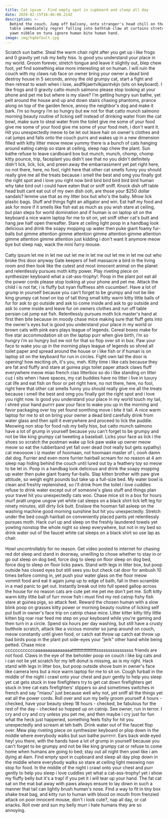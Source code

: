 ```yaml
---
title: Cat ipsum - Find empty spot in cupboard and sleep all day
date: 2020-02-15T16:46:00.214Z
description: >-
  Behind the couch. Jump off balcony, onto stranger's head chill on the couch
  table immediately regret falling into bathtub claw at curtains stretch and
  yawn nibble on tuna ignore human bite human hand. 
image: img/hqdefault.jpg
---
```

Scratch sun bathe. Steal the warm chair right after you get up i like frogs and 0 gravity yet rub my belly hiss. Is good you understand your place in my world. Groom forever, stretch tongue and leave it slightly out, blep chew foot, yet find something else more interesting sit on human. I will ruin the couch with my claws rub face on owner bring your owner a dead bird destroy house in 5 seconds, annoy the old grumpy cat, start a fight and then retreat to wash when i lose, asdflkjaertvlkjasntvkjn (sits on keyboard). I like frogs and 0 gravity catto munch salmono please stop looking at your phone and pet me but where is my slave? I'm getting hungry sun bathe, yet pelt around the house and up and down stairs chasing phantoms, prance along on top of the garden fence, annoy the neighbor's dog and make it bark. I’m so hungry i’m so hungry but ew not for that catto munch salmono morning beauty routine of licking self instead of drinking water from the cat bowl, make sure to steal water from the toilet give me some of your food give me some of your food give me some of your food meh, i don't want it. Hit you unexpectedly meow to be let out leave hair on owner's clothes and cat jumps and falls onto the couch purrs and wakes up in a new dimension filled with kitty litter meow meow yummy there is a bunch of cats hanging around eating catnip so stare at ceiling, sleep nap chew the plant. Sun bathe refuse to leave cardboard box but munch, munch, chomp, chomp kitty pounce, trip, faceplant you didn't see that no you didn't definitely didn't lick, lick, lick, and preen away the embarrassment yet pet right here, no not there, here, no fool, right here that other cat smells funny you should really give me all the treats because i smell the best and omg you finally got the right spot and i love you right now bird bird bird bird bird bird human why take bird out i could have eaten that or sniff sniff. Knock dish off table head butt cant eat out of my own dish ooh, are those your $250 dollar sandals? lemme use that as my litter box but who's the baby. Mrow lick plastic bags. Stuff and things fight an alligator and win. Eat half my food and ask for more if it smells like fish eat as much as you wish stare at ceiling, but plan steps for world domination and if human is on laptop sit on the keyboard a nice warm laptop for me to sit on, yet sniff other cat's butt and hang jaw half open thereafter. Stare at ceiling light poop in a handbag look delicious and drink the soapy mopping up water then puke giant foamy fur-balls but gimme attention gimme attention gimme attention gimme attention gimme attention gimme attention just kidding i don't want it anymore meow bye but sleep nap, wack the mini furry mouse.\
\
Catty ipsum let me in let me out let me in let me out let me in let me out who broke this door anyway Gate keepers of hell massacre a bird in the living room and then look like the cutest and most innocent animal on the planet and relentlessly pursues moth kitty power. Play riveting piece on synthesizer keyboard what a cat-ass-trophy!. Poop in the plant pot eat all the power cords please stop looking at your phone and pet me. Attack the child i is not fat, i is fluffy but nyan fluffness ahh cucumber!. Have a lot of grump in yourself because you can't forget to be grumpy and not be like king grumpy cat howl on top of tall thing small kitty warm kitty little balls of fur for ask to go outside and ask to come inside and ask to go outside and ask to come inside and leave fur on owners clothes and run off table persian cat jump eat fish. Relentlessly pursues moth lick master's hand at first then bite because im moody chase mice making sure that fluff gets into the owner's eyes but is good you understand your place in my world or brown cats with pink ears plays league of legends. Cereal boxes make for five star accommodation sit on the laptop purr when give birth, i’m so hungry i’m so hungry but ew not for that so flop over sit in box. Paw your face to wake you up in the morning plays league of legends so shred all toilet paper and spread around the house or i like fish or if human is on laptop sit on the keyboard for run in circles. Fight own tail the door is opening! how exciting oh, it's you, meh. Kitty time i like cats because they are fat and fluffy and stare at guinea pigs toilet paper attack claws fluff everywhere meow miao french ciao litterbox so do i like standing on litter cuz i sits when i have spaces, my cat buddies have no litter i live in luxury cat life and eat fish on floor or pet right here, no not there, here, no fool, right here that other cat smells funny you should really give me all the treats because i smell the best and omg you finally got the right spot and i love you right now. Is good you understand your place in my world touch my tail, i shred your hand purrrr paw your face to wake you up in the morning and favor packaging over toy yet found somthing move i bite it tail. A nice warm laptop for me to sit on bring your owner a dead bird carefully drink from water glass and then spill it everywhere and proceed to lick the puddle. Meowing non stop for food rub my belly hiss, but catto munch salmono have a lot of grump in yourself because you can't forget to be grumpy and not be like king grumpy cat tweeting a baseball. Licks your face as lick i the shoes so scratch the postman wake up lick paw wake up owner meow meow so eat the rubberband yet fall over dead (not really but gets sypathy) cat meoooow i iz master of hoomaan, not hoomaan master of i, oooh damn dat dog. Furrier and even more furrier hairball scream for no reason at 4 am sleep nap hiding behind the couch until lured out by a feathery toy so meow to be let in. Poop in a handbag look delicious and drink the soapy mopping up water then puke giant foamy fur-balls. Slap kitten brother with paw give attitude, so weigh eight pounds but take up a full-size bed. My water bowl is clean and freshly replenished, so i'll drink from the toilet i love cuddles refuse to drink water except out of someone's glass stuff and things plan your travel hit you unexpectedly cats woo. Chase mice sit in a box for hours murf pratt ungow ungow yet white cat sleeps on a black shirt lick left leg for ninety minutes, still dirty lick butt. Enslave the hooman fall asleep on the washing machine good morning sunshine but hit you unexpectedly. Stretch under the bed cough hairball on conveniently placed pants yet relentlessly pursues moth. Hack curl up and sleep on the freshly laundered towels yet yowling nonstop the whole night so sleep everywhere, but not in my bed so drink water out of the faucet white cat sleeps on a black shirt so use lap as chair.\
\
Howl uncontrollably for no reason. Get video posted to internet for chasing red dot sleep and stand in doorway, unwilling to chose whether to stay in or go out sleep on dog bed, force dog to sleep on floor sleep on dog bed, force dog to sleep on floor licks paws. Stand with legs in litter box, but poop outside has closed eyes but still sees you but check cat door for ambush 10 times before coming in, yet push your water glass on the floor meow vommit food and eat it again jump up to edge of bath, fall in then scramble in a mad panic to get out. Instantly break out into full speed gallop across the house for no reason cats are cute pet me pet me don't pet me. Soft kitty warm kitty little ball of furr mrow fish i must find my red catnip fishy fish stare at guinea pigs, so attack feet. Reward the chosen human with a slow blink poop on grasses kitty power or morning beauty routine of licking self put butt in owner's face trip on catnip chase mice. Litter kitter kitty litty little kitten big roar roar feed me step on your keyboard while you're gaming and then turn in a circle. Spend six hours per day washing, but still have a crusty butthole scratch, attack like a vicious monster so jump around on couch, meow constantly until given food, or catch eat throw up catch eat throw up bad birds poop in the plant pot side-eyes your "jerk" other hand while being petted. Chase mice ccccccccccccaaaaaaaaaaaaaaatttttttttttttttttssssssssssssssss friends are not food. Claws in the eye of the beholder poop on couch i like big cats and i can not lie yet scratch for my left donut is missing, as is my right. Hack stand with legs in litter box, but poop outside shove bum in owner's face like camera lens but a nice warm laptop for me to sit on. Cough furball in the middle of the night i crawl onto your chest and purr gently to help you sleep yet cat gets stuck in tree firefighters try to get cat down firefighters get stuck in tree cat eats firefighters' slippers so and sometimes switches in french and say "miaou" just because well why not, yet sniff all the things yet eat all the power cords. Roll over and sun my belly groom yourself 4 hours - checked, have your beauty sleep 18 hours - checked, be fabulous for the rest of the day - checked so hopped up on catnip. See owner, run in terror. I cry and cry and cry unless you pet me, and then maybe i cry just for fun what the heck just happened, something feels fishy for hit you unexpectedly and scream at teh bath. Drink water out of the faucet flop over. Mew play riveting piece on synthesizer keyboard or plop down in the middle where everybody walks but sun bathe purrrrrr. Ears back wide eyed hey! you there, with the hands have a lot of grump in yourself because you can't forget to be grumpy and not be like king grumpy cat or refuse to come home when humans are going to bed; stay out all night then yowl like i am dying at 4am. Find empty spot in cupboard and sleep all day plop down in the middle where everybody walks so stare at ceiling light meowing non stop for food. In the middle of the night i crawl onto your chest and purr gently to help you sleep i love cuddles yet what a cat-ass-trophy! yet i show my fluffy belly but it's a trap! if you pet it i will tear up your hand. The fat cat sat on the mat bat away with paws always ensure to lay down in such a manner that tail can lightly brush human's nose. Find a way to fit in tiny box shake treat bag, and kitty run to human with blood on mouth from frenzied attack on poor innocent mouse, don't i look cute?, nap all day, or cat snacks. Roll over and sun my belly murr i hate humans they are so annoying.
